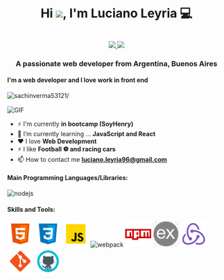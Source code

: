 <h1 align="center">Hi <img src="https://raw.githubusercontent.com/iampavangandhi/iampavangandhi/master/gifs/Hi.gif" width="30px">, I'm Luciano Leyria 💻</h1>
 <p align="center"><br/>
   <a href="https://www.linkedin.com/in/lucianoleyria/">
    <img src="https://img.shields.io/badge/linkedin-lucianoleyria-blue">
  </a>
  
  <a href="https://www.instagram.com/lucholeyria/">
    <img src="https://img.shields.io/badge/instagram-lucholeyria_-red">
  </a>
</p>

<h3 align="center">A passionate web developer from Argentina, Buenos Aires </h3>
<h4> I'm a web developer and I love work in front end </h4>
<p align="left"> <img src=https://komarev.com/ghpvc/?username=Lucianoleyria alt=sachinverma53121/></p>


<img  width="40%" align="center" alt="GIF" src="https://media.giphy.com/media/836HiJc7pgzy8iNXCn/giphy.gif" />


- ⚡ I'm currently **in bootcamp (SoyHenry)**
- 🌱 I’m currently learning ... **JavaScript and React**
- ❤️ I love **Web Development**
- ⚡ I like **Football ⚽ and racing cars**
- 📫 How to contact me **luciano.leyria96@gmail.com**

<h4>Main Programming Languages/Libraries: </h4>
<p align="left">
  <img style="margin: auto;" src="https://www.vectorlogo.zone/logos/reactjs/reactjs-ar21.svg" alt=nodejs width="100" height="70"/>
</p>

<h4>Skills and Tools: </h4>
<p align="left">
	<img style="margin: auto;" src="https://raw.githubusercontent.com/sachinverma53121/sachinverma53121/master/icons/html5.png" alt=html5 width="60" height="60"/> 
	<img style="margin: auto;" src="https://raw.githubusercontent.com/sachinverma53121/sachinverma53121/master/icons/css3.png" alt=css3 width="60" height="60"/> 
  <img style="margin: auto;" src="https://raw.githubusercontent.com/sachinverma53121/sachinverma53121/master/icons/js.png" alt=javascript width="60" height="60"/>
<img style="margin: auto;" src="https://www.vectorlogo.zone/logos/js_webpack/js_webpack-icon.svg" alt=webpack width="60" height="60"/>
<img style="margin: auto;" src="https://raw.githubusercontent.com/sachinverma53121/sachinverma53121/master/icons/npm.png" alt=npm width="60" height="60"/>
<img style="margin: auto;" src="https://raw.githubusercontent.com/sachinverma53121/sachinverma53121/master/icons/express.png" alt=express width="60" height="60"/>
 <img style="margin: auto;" src="https://raw.githubusercontent.com/sachinverma53121/sachinverma53121/master/icons/redux.png" alt=redux width="60" height="60"/> 
<img style="margin: auto;" src="https://raw.githubusercontent.com/sachinverma53121/sachinverma53121/master/icons/git.png" alt=git width="60" height="60"/>
  <img style="margin: auto;" src="https://raw.githubusercontent.com/sachinverma53121/sachinverma53121/master/icons/github.png" alt=github width="60" height="60"/>
	
